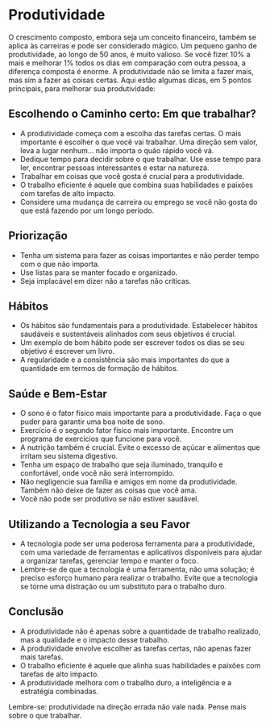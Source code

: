 # Produtividade

O crescimento composto, embora seja um conceito financeiro, também se aplica às carreiras e pode ser considerado mágico. Um pequeno ganho de produtividade, ao longo de 50 anos, é muito valioso. Se você fizer 10% a mais e melhorar 1% todos os dias em comparação com outra pessoa, a diferença composta é enorme. A produtividade não se limita a fazer mais, mas sim a fazer as coisas certas. Aqui estão algumas dicas, em 5 pontos principais, para melhorar sua produtividade:

## Escolhendo o Caminho certo: Em que trabalhar?

- A produtividade começa com a escolha das tarefas certas. O mais importante é escolher o que você vai trabalhar. Uma direção sem valor, leva a lugar nenhum... não importa o quão rápido você vá.
- Dedique tempo para decidir sobre o que trabalhar. Use esse tempo para ler, encontrar pessoas interessantes e estar na natureza.
- Trabalhar em coisas que você gosta é crucial para a produtividade.
- O trabalho eficiente é aquele que combina suas habilidades e paixões com tarefas de alto impacto.
- Considere uma mudança de carreira ou emprego se você não gosta do que está fazendo por um longo período.

## Priorização

- Tenha um sistema para fazer as coisas importantes e não perder tempo com o que não importa.
- Use listas para se manter focado e organizado.
- Seja implacável em dizer não a tarefas não críticas.

## Hábitos

- Os hábitos são fundamentais para a produtividade. Estabelecer hábitos saudáveis e sustentáveis alinhados com seus objetivos é crucial.
- Um exemplo de bom hábito pode ser escrever todos os dias se seu objetivo é escrever um livro.
- A regularidade e a consistência são mais importantes do que a quantidade em termos de formação de hábitos.

## Saúde e Bem-Estar

- O sono é o fator físico mais importante para a produtividade. Faça o que puder para garantir uma boa noite de sono.
- Exercício é o segundo fator físico mais importante. Encontre um programa de exercícios que funcione para você.
- A nutrição também é crucial. Evite o excesso de açúcar e alimentos que irritam seu sistema digestivo.
- Tenha um espaço de trabalho que seja iluminado, tranquilo e confortável, onde você não será interrompido.
- Não negligencie sua família e amigos em nome da produtividade. Também não deixe de fazer as coisas que você ama.
- Você não pode ser produtivo se não estiver saudável.

## Utilizando a Tecnologia a seu Favor

- A tecnologia pode ser uma poderosa ferramenta para a produtividade, com uma variedade de ferramentas e aplicativos disponíveis para ajudar a organizar tarefas, gerenciar tempo e manter o foco.
- Lembre-se de que a tecnologia é uma ferramenta, não uma solução; é preciso esforço humano para realizar o trabalho. Evite que a tecnologia se torne uma distração ou um substituto para o trabalho duro.

## Conclusão

- A produtividade não é apenas sobre a quantidade de trabalho realizado, mas a qualidade e o impacto desse trabalho.
- A produtividade envolve escolher as tarefas certas, não apenas fazer mais tarefas.
- O trabalho eficiente é aquele que alinha suas habilidades e paixões com tarefas de alto impacto.
- A produtividade melhora com o trabalho duro, a inteligência e a estratégia combinadas.

Lembre-se: produtividade na direção errada não vale nada. Pense mais sobre o que trabalhar.
